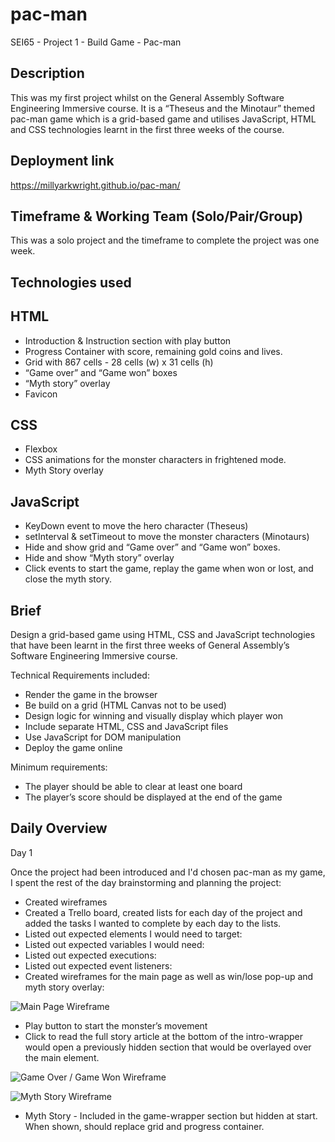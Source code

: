# pac-man
SEI65 - Project 1 - Build Game - Pac-man

## Description

This was my first project whilst on the General Assembly Software Engineering Immersive course. It is a “Theseus and the Minotaur” themed pac-man game which is a grid-based game and utilises JavaScript, HTML and CSS technologies learnt in the first three weeks of the course. 

## Deployment link

https://millyarkwright.github.io/pac-man/

## Timeframe & Working Team (Solo/Pair/Group)

This was a solo project and the timeframe to complete the project was one week. 

## Technologies used

## HTML
* Introduction & Instruction section with play button
* Progress Container with score, remaining gold coins and lives. 
* Grid with 867 cells - 28 cells (w) x 31 cells (h)
* “Game over” and “Game won” boxes
* “Myth story” overlay
* Favicon

## CSS
* Flexbox 
* CSS animations for the monster characters in frightened mode. 
* Myth Story overlay

## JavaScript
* KeyDown event to move the hero character (Theseus) 
* setInterval & setTimeout to move the monster characters (Minotaurs)
* Hide and show grid and “Game over” and “Game won” boxes. 
* Hide and show “Myth story” overlay 
* Click events to start the game, replay the game when won or lost, and close the myth story. 

## Brief

Design a grid-based game using HTML, CSS and JavaScript technologies that have been learnt in the first three weeks of General Assembly’s Software Engineering Immersive course. 

Technical Requirements included: 

* Render the game in the browser
* Be build on a grid (HTML Canvas not to be used)
* Design logic for winning and visually display which player won
* Include separate HTML, CSS and JavaScript files
* Use JavaScript for DOM manipulation
* Deploy the game online

Minimum requirements: 

* The player should be able to clear at least one board 
* The player’s score should be displayed at the end of the game

## Daily Overview  

Day 1

Once the project had been introduced and I'd chosen pac-man as my game, I spent the rest of the day brainstorming and planning the project: 
* Created wireframes 
* Created a Trello board, created lists for each day of the project and added the tasks I wanted to complete by each day to the lists. 
* Listed out expected elements I would need to target: 
* Listed out expected variables I would need: 
* Listed out expected executions: 
* Listed out expected event listeners: 
* Created wireframes for the main page as well as win/lose pop-up and myth story overlay: 

![Main Page Wireframe](../ReadMe/Wireframe-Main-Page.png)

* Play button to start the monster’s movement 
* Click to read the full story article at the bottom of the intro-wrapper would open a previously hidden  section that would be overlayed over the main element.

![Game Over / Game Won Wireframe](../ReadMe/Wireframe-GameOver.png)

![Myth Story Wireframe](../ReadMe/Wireframe-Myth-Story.png)

* Myth Story - Included in the game-wrapper section but hidden at start. When shown, should replace grid and progress container.






